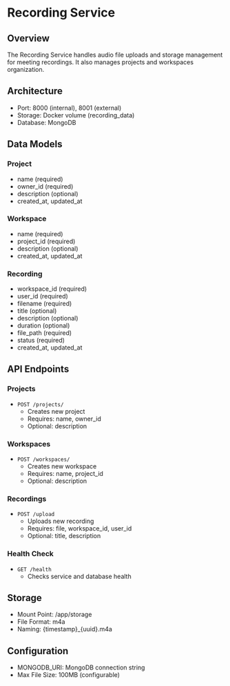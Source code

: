 # Recording Service

## Overview
The Recording Service handles audio file uploads and storage management for meeting recordings. It also manages projects and workspaces organization.

## Architecture
- Port: 8000 (internal), 8001 (external)
- Storage: Docker volume (recording_data)
- Database: MongoDB

## Data Models

### Project
- name (required)
- owner_id (required)
- description (optional)
- created_at, updated_at

### Workspace
- name (required)
- project_id (required)
- description (optional)
- created_at, updated_at

### Recording
- workspace_id (required)
- user_id (required)
- filename (required)
- title (optional)
- description (optional)
- duration (optional)
- file_path (required)
- status (required)
- created_at, updated_at

## API Endpoints

### Projects
- `POST /projects/`
  - Creates new project
  - Requires: name, owner_id
  - Optional: description

### Workspaces
- `POST /workspaces/`
  - Creates new workspace
  - Requires: name, project_id
  - Optional: description

### Recordings
- `POST /upload`
  - Uploads new recording
  - Requires: file, workspace_id, user_id
  - Optional: title, description

### Health Check
- `GET /health`
  - Checks service and database health

## Storage
- Mount Point: /app/storage
- File Format: m4a
- Naming: {timestamp}_{uuid}.m4a

## Configuration
- MONGODB_URI: MongoDB connection string
- Max File Size: 100MB (configurable) 